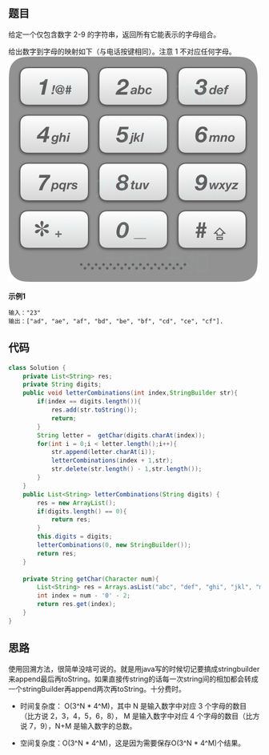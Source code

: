 ## 题目
给定一个仅包含数字 2-9 的字符串，返回所有它能表示的字母组合。

给出数字到字母的映射如下（与电话按键相同）。注意 1 不对应任何字母。
![](static/17.png)

**示例1**
```
输入："23"
输出：["ad", "ae", "af", "bd", "be", "bf", "cd", "ce", "cf"].
```

## 代码
```JAVA
class Solution {
    private List<String> res;
    private String digits;
    public void letterCombinations(int index,StringBuilder str){
        if(index == digits.length()){
            res.add(str.toString());
            return;
        }
        String letter =  getChar(digits.charAt(index));
        for(int i = 0;i < letter.length();i++){
            str.append(letter.charAt(i));
            letterCombinations(index + 1,str);
            str.delete(str.length() - 1,str.length());
        }
    }
    public List<String> letterCombinations(String digits) {
        res = new ArrayList();
        if(digits.length() == 0){
            return res;
        }
        this.digits = digits;
        letterCombinations(0, new StringBuilder());
        return res;
    }

    private String getChar(Character num){
        List<String> res = Arrays.asList("abc", "def", "ghi", "jkl", "mno", "pqrs","tuv", "wxyz");
        int index = num - '0' - 2;
        return res.get(index);
    }
}
```
## 思路

使用回溯方法，很简单没啥可说的。就是用java写的时候切记要搞成stringbuilder来append最后再toString。如果直接传string的话每一次string间的相加都会转成一个stringBuilder再append两次再toString。十分费时。


* 时间复杂度： O(3^N * 4^M)，其中 N 是输入数字中对应 3 个字母的数目（比方说 2，3，4，5，6，8）， M 是输入数字中对应 4 个字母的数目（比方说 7，9），N+M 是输入数字的总数。

* 空间复杂度：O(3^N * 4^M)，这是因为需要保存O(3^N * 4^M)个结果。
